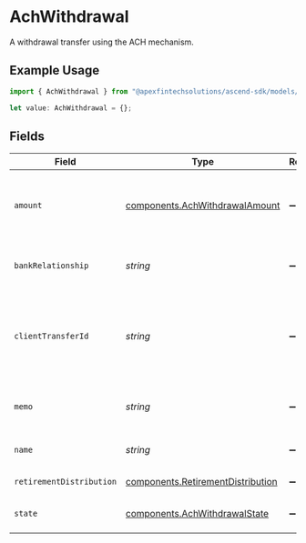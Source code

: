# AchWithdrawal

A withdrawal transfer using the ACH mechanism.

## Example Usage

```typescript
import { AchWithdrawal } from "@apexfintechsolutions/ascend-sdk/models/components";

let value: AchWithdrawal = {};
```

## Fields

| Field                                                                                                                              | Type                                                                                                                               | Required                                                                                                                           | Description                                                                                                                        | Example                                                                                                                            |
| ---------------------------------------------------------------------------------------------------------------------------------- | ---------------------------------------------------------------------------------------------------------------------------------- | ---------------------------------------------------------------------------------------------------------------------------------- | ---------------------------------------------------------------------------------------------------------------------------------- | ---------------------------------------------------------------------------------------------------------------------------------- |
| `amount`                                                                                                                           | [components.AchWithdrawalAmount](../../models/components/achwithdrawalamount.md)                                                   | :heavy_minus_sign:                                                                                                                 | The amount to withdraw in USD. The value should not be set if the withdrawal is `full_disbursement`.                               | {<br/>"value": "100.00"<br/>}                                                                                                      |
| `bankRelationship`                                                                                                                 | *string*                                                                                                                           | :heavy_minus_sign:                                                                                                                 | The bank relationship to be used for the ACH withdrawal.                                                                           | accounts/01H8FB90ZRRFWXB4XC2JPJ1D4Y/bankRelationships/651ef9de0dee00240813e60e                                                     |
| `clientTransferId`                                                                                                                 | *string*                                                                                                                           | :heavy_minus_sign:                                                                                                                 | The external identifier supplied by the API caller. Each request must have a unique pairing of `client_transfer_id` and `account`. | 179dcd33-49f8-4615-989c-560fb387c4fd                                                                                               |
| `memo`                                                                                                                             | *string*                                                                                                                           | :heavy_minus_sign:                                                                                                                 | The memo that will appear on the customer's bank statement.                                                                        | ACH                                                                                                                                |
| `name`                                                                                                                             | *string*                                                                                                                           | :heavy_minus_sign:                                                                                                                 | The resource name of the ACH withdrawal.                                                                                           | accounts/01H8FB90ZRRFWXB4XC2JPJ1D4Y/achWithdrawals/20230620500726                                                                  |
| `retirementDistribution`                                                                                                           | [components.RetirementDistribution](../../models/components/retirementdistribution.md)                                             | :heavy_minus_sign:                                                                                                                 | The retirement distribution details.                                                                                               |                                                                                                                                    |
| `state`                                                                                                                            | [components.AchWithdrawalState](../../models/components/achwithdrawalstate.md)                                                     | :heavy_minus_sign:                                                                                                                 | The current state of the ACH withdrawal.                                                                                           |                                                                                                                                    |